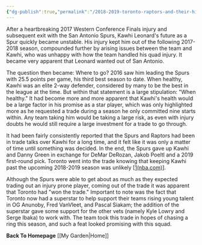 ```yaml
---
{"dg-publish":true,"permalink":"/2018-2019-toronto-raptors-and-their-hired-assassin/"}
---
```


After a heartbreaking 2017 Western Conference Finals injury and subsequent exit with the San Antonio Spurs, Kawhi Leonard's future as a Spur quickly became unstable. His injury kept him out of the following 2017-2018 season, compounded further by arising issues between the team and Kawhi, who was unhappy with how the team handled his quad injury. It became very apparent that Leonard wanted out of San Antonio.

The question then became: Where to go? 2016 saw him leading the Spurs with 25.5 points per game, his third best season to date. When healthy, Kawhi was an elite 2-way defender, considered by many to be the best in the league at the time. But within that statement is a large stipulation: "When healthy." It had become more and more apparent that Kawhi's health would be a large factor in his promise as a star player, which was only highlighted more as he requested a trade during a season he only committed nine starts within. Any team taking him would be taking a large risk, as even with injury doubts he would still require a large investment for a trade to go through.

It had been fairly consistently reported that the Spurs and Raptors had been in trade talks over Kawhi for a long time, and it felt like it was only a matter of time until something was decided. In the end, the Spurs gave up Kawhi and Danny Green in exchange for DeMar DeRozan, Jakob Poeltl and a 2019 first-round pick. Toronto went into the trade knowing that keeping Kawhi past the upcoming 2018-2019 season was unlikely [[1(nba.com)](https://www.nba.com/news/report-san-antonio-spurs-toronto-raptors-engaged-serious-talks-kawhi-leonard)]. 

Although the Spurs were able to get about as much as they expected trading out an injury prone player, coming out of the trade it was apparent that Toronto had "won the trade." Important to note was the fact that Toronto now had a superstar to help support their teams rising young talent in OG Anunoby, Fred VanVleet, and Pascal Siakam; the addition of the superstar gave some support for the other vets (namely Kyle Lowry and Serge Ibaka) to work with. The team took this trade in hopes of chasing a ring this season, and such a feat looked promising with this squad.






**Back To Homepage**
[[My Garden\|Home]]
